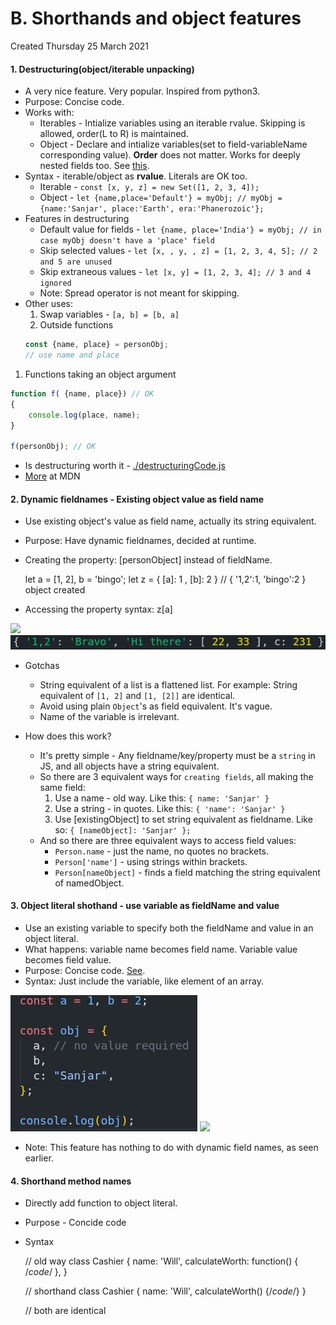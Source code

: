 # B. Shorthands and object features
Created Thursday 25 March 2021

#### 1. Destructuring(object/iterable unpacking)
* A very nice feature. Very popular. Inspired from python3.
* Purpose: Concise code.
* Works with:
	* Iterables - Intialize variables using an iterable rvalue. Skipping is allowed, order(L to R) is maintained.
	* Object - Declare and intialize variables(set to field-variableName corresponding value). **Order** does not matter. Works for deeply nested fields too. See [this](https://www.w3schools.com/react/tryit.asp?filename=tryreact_es6_destructuring_object2).
* Syntax - iterable/object as **rvalue**. Literals are OK too.
	* Iterable - ``const [x, y, z] = new Set([1, 2, 3, 4]);``
	* Object - ``let {name,place='Default'} = myObj; // myObj = {name:'Sanjar', place:'Earth', era:'Phanerozoic'};``
* Features in destructuring
	* Default value for fields - ``let {name, place='India'} = myObj; // in case myObj doesn't have a 'place' field``
	* Skip selected values - ``let [x, , y, , z] = [1, 2, 3, 4, 5]; // 2 and 5 are unused``
	* Skip extraneous values - ``let [x, y] = [1, 2, 3, 4]; // 3 and 4 ignored``
	* Note: Spread operator is not meant for skipping.
* Other uses:
	1. Swap variables - ``[a, b] = [b, a]``
	2. Outside functions
	```js
	const {name, place} = personObj;
	// use name and place
	```
1. Functions taking an object argument
```js
function f( {name, place}) // OK
{
	console.log(place, name);
}

f(personObj); // OK
```


* Is destructuring worth it - [./destructuringCode.js](destructuringCode.js)
* [More](https://developer.mozilla.org/en-US/docs/Web/JavaScript/Reference/Operators/Destructuring_assignment#Ignoring_some_returned_values) at MDN


#### 2. Dynamic fieldnames - Existing object value as field name
* Use existing object's value as field name, actually its string equivalent.
* Purpose: Have dynamic fieldnames, decided at runtime.
* Creating the property: [personObject] instead of fieldName.

	let a = [1, 2], b = 'bingo';
	let z = 
	{
		[a]: 1 ,
		[b]: 2
	}
	// { '1,2':1, 'bingo':2 } object created


* Accessing the property syntax: z[a]

![](pasted_image003%202.png) 
![](assets/pasted_image004.png)

* Gotchas
	* String equivalent of a list is a flattened list. For example: String equivalent of ``[1, 2]`` and ``[1, [2]]`` are identical.
	* Avoid using plain ``Object``'s as field equivalent. It's vague.
	* Name of the variable is irrelevant.



* How does this work?
	* It's pretty simple - Any fieldname/key/property must be a ``string`` in JS, and all objects have a string equivalent.
	* So there are 3 equivalent ways for ``creating fields``, all making the same field:
		1. Use a name - old way. Like this: ``{ name: 'Sanjar' }``
		2. Use a string - in quotes. Like this: ``{ 'name': 'Sanjar' }``
		3. Use [existingObject] to set string equivalent as fieldname. Like so: ``{ [nameObject]: 'Sanjar' };``
	* And so there are three equivalent ways to access field values:
		* ``Person.name`` - just the name, no quotes no brackets.
		* ``Person['name']`` - using strings within brackets.
		* ``Person[nameObject]`` - finds a field matching the string equivalent of namedObject.


#### 3. Object literal shothand - use variable as fieldName and value

* Use an existing variable to specify both the fieldName and value in an object literal.
* What happens: variable name becomes field name. Variable value becomes field value.
* Purpose: Concise code. [See](https://www.youtube.com/watch?v=HF0PN1vHsSY).
* Syntax: Just include the variable, like element of an array.

![](assets/pasted_image005.png)
![](pasted_image006.png)

* Note: This feature has nothing to do with dynamic field names, as seen earlier.


#### 4. Shorthand method names

* Directly add function to object literal.
* Purpose - Concide code
* Syntax

	// old way
	class Cashier
	{
		name: 'Will',
		calculateWorth: function() {
			/*code*/
		},
	}
	
	// shorthand
	class Cashier
	{
		name: 'Will',
		calculateWorth() {/*code*/}
	}
	
	// both are identical

